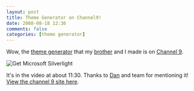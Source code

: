 ```yaml
---
layout: post
title: Theme Generator on Channel9!
date: 2008-08-18 12:36
comments: false
categories: [theme generator]
---
```

<p>
Wow, the <a href="http://www.frickinsweet.com/tools" target="_blank">theme generator</a> that my <a href="http://www.frickinsweet.com/joelroxor" target="_blank">brother</a> and I made is on <a href="http://channel9.msdn.com/shows/This+Week+On+Channel+9/This-Week-on-C9-Christian-LittleGuru-Liensberger-VS-2008-and-NET-Framework-35-SP1/" target="_blank">Channel 9</a>.<br />
</p>
<div>
<a style="text-decoration: none" href="http://go.microsoft.com/fwlink/?LinkID=124807">
<img style="border-style: none" src="http://go.microsoft.com/fwlink/?LinkId=108181" alt="Get Microsoft Silverlight" />
</a>
</div>
<p>
It&#39;s in the video at about 11:30. Thanks to <a href="http://blogs.msdn.com/danielfe/" target="_blank">Dan</a> and team for mentioning it! <a href="http://channel9.msdn.com/shows/This+Week+On+Channel+9/This-Week-on-C9-Christian-LittleGuru-Liensberger-VS-2008-and-NET-Framework-35-SP1/" target="_blank">View the channel 9 site here</a>.
</p>
<p>
&nbsp;
</p>

